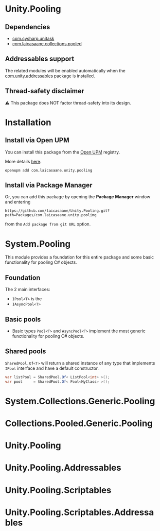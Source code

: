 # Unity.Pooling

## Dependencies

- [com.cysharp.unitask](https://github.com/Cysharp/UniTask)
- [com.laicasaane.collections.pooled](https://github.com/laicasaane/Collections.Pooled)

## Addressables support

The related modules will be enabled automatically when the [com.unity.addressables](https://docs.unity3d.com/Packages/com.unity.addressables@1.19/manual/index.html) package is installed.

## Thread-safety disclaimer

:warning: This package does NOT factor thread-safety into its design.

# Installation

## Install via Open UPM

You can install this package from the [Open UPM](https://openupm.com/packages/com.laicasaane.unity.pooling/) registry.

More details [here](https://github.com/openupm/openupm-cli#installation).

```
openupm add com.laicasaane.unity.pooling
```


## Install via Package Manager

Or, you can add this package by opening the **Package Manager** window and entering

```
https://github.com/laicasaane/Unity.Pooling.git?path=Packages/com.laicasaane.unity.pooling
```

from the `Add package from git URL` option.

# System.Pooling

This module provides a foundation for this entire package and some basic functionality for pooling C# objects.

## Foundation

The 2 main interfaces:
- `IPool<T>` is the
- `IAsyncPool<T>`

## Basic pools

- Basic types `Pool<T>` and `AsyncPool<T>` implement the most generic functionality for pooling C# objects.

## Shared pools

`SharedPool.Of<T>` will return a shared instance of any type that implements `IPool` interface and have a default constructor.

```cs
var listPool = SharedPool.Of< ListPool<int> >();
var pool     = SharedPool.Of< Pool<MyClass> >();
```

# System.Collections.Generic.Pooling

# Collections.Pooled.Generic.Pooling

# Unity.Pooling

# Unity.Pooling.Addressables

# Unity.Pooling.Scriptables

# Unity.Pooling.Scriptables.Addressables

